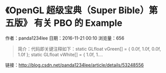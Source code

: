 # 《OpenGL 超级宝典（Super Bible）第五版》 有关 PBO 的 Example
作者：panda1234lee
日期：2016-11-21 00:10
浏览量：656
> 简介：代码即关键注释如下：static GLfloat vGreen[] = { 0.0f, 1.0f, 0.0f, 1.0f };
static GLfloat vWhite[] = { 1.0f, 1....

 链接：http://blog.csdn.net/panda1234lee/article/details/53248556
